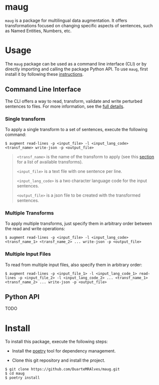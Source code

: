 # maug

`maug` is a package for multilingual data augmentation. It offers transformations focused on changing specific aspects of sentences, such as Named Entities, Numbers, etc.

# Usage

The `maug` package can be used as a command line interface (CLI) or by directly importing and calling the package Python API. To use `maug`, first install it by following these [instructions](#install).

## Command Line Interface

The CLI offers a way to read, transform, validate and write perturbed sentences to files. For more information, see the [full details](CLI.md).

### Single transform

To apply a single transform to a set of sentences, execute the following command:

```
$ augment read-lines -p <input_file> -l <input_lang_code> <transf_name> write-json -p <output_file>
```

> `<transf_name>` is the name of the transform to apply (see this [section](OPERATIONS.md#transforms) for a list of available transforms).
>
> `<input_file>` is a text file with one sentence per line.
>
> `<input_lang_code>` is a two character language code for the input sentences.
>
> `<output_file>` is a json file to be created with the transformed sentences.

### Multiple Transforms

To apply multiple transforms, just specify them in arbitrary order between the read and write operations:

```
$ augment read-lines -p <input_file> -l <input_lang_code> <transf_name_1> <transf_name_2> ... write-json -p <output_file>
```

### Multiple Input Files

To read from multiple input files, also specify them in arbitrary order:

```
$ augment read-lines -p <input_file_1> -l <input_lang_code_1> read-lines -p <input_file_2> -l <input_lang_code_2> ... <transf_name_1> <transf_name_2> ... write-json -p <output_file>
```

## Python API

TODO

# Install

To install this package, execute the following steps:

* Install the [poetry](https://python-poetry.org/docs/#installation) tool for dependency management.

* Clone this git repository and install the project.

```
$ git clone https://github.com/DuarteMRAlves/maug.git
$ cd maug
$ poetry install
```